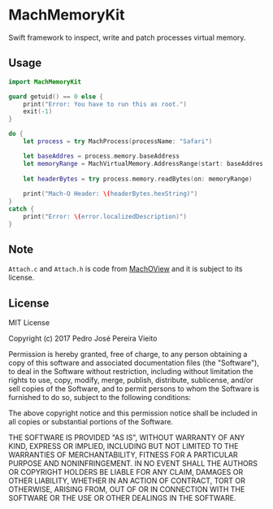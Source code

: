 # MachMemoryKit

Swift framework to inspect, write and patch processes virtual memory.

## Usage

```swift
import MachMemoryKit

guard getuid() == 0 else {
    print("Error: You have to run this as root.")
    exit(-1)
}

do {
    let process = try MachProcess(processName: "Safari")

    let baseAddres = process.memory.baseAddress
    let memoryRange = MachVirtualMemory.AddressRange(start: baseAddres, size: 4)
    
    let headerBytes = try process.memory.readBytes(on: memoryRange)
    
    print("Mach-O Header: \(headerBytes.hexString)")
}
catch {
    print("Error: \(error.localizedDescription)")
}

```

## Note

`Attach.c` and `Attach.h` is code from [MachOView](https://sourceforge.net/projects/machoview/) and it is subject to its license.

## License

MIT License

Copyright (c) 2017 Pedro José Pereira Vieito

Permission is hereby granted, free of charge, to any person obtaining a copy
of this software and associated documentation files (the "Software"), to deal
in the Software without restriction, including without limitation the rights
to use, copy, modify, merge, publish, distribute, sublicense, and/or sell
copies of the Software, and to permit persons to whom the Software is
furnished to do so, subject to the following conditions:

The above copyright notice and this permission notice shall be included in all
copies or substantial portions of the Software.

THE SOFTWARE IS PROVIDED "AS IS", WITHOUT WARRANTY OF ANY KIND, EXPRESS OR
IMPLIED, INCLUDING BUT NOT LIMITED TO THE WARRANTIES OF MERCHANTABILITY,
FITNESS FOR A PARTICULAR PURPOSE AND NONINFRINGEMENT. IN NO EVENT SHALL THE
AUTHORS OR COPYRIGHT HOLDERS BE LIABLE FOR ANY CLAIM, DAMAGES OR OTHER
LIABILITY, WHETHER IN AN ACTION OF CONTRACT, TORT OR OTHERWISE, ARISING FROM,
OUT OF OR IN CONNECTION WITH THE SOFTWARE OR THE USE OR OTHER DEALINGS IN THE
SOFTWARE.
